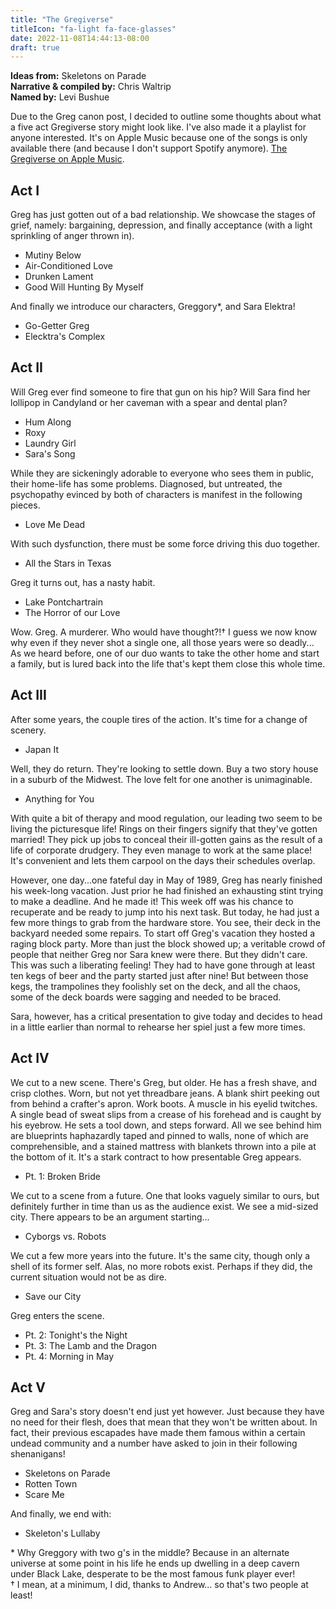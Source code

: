 ```yaml
---
title: "The Gregiverse"
titleIcon: "fa-light fa-face-glasses"
date: 2022-11-08T14:44:13-08:00
draft: true
---
```

**Ideas from:** Skeletons on Parade\
**Narrative & compiled by:** Chris Waltrip\
**Named by:** Levi Bushue

Due to the Greg canon post, I decided to outline some thoughts about what a five act Gregiverse story might look like.  I've also made it a playlist for anyone interested.  It's on Apple Music because one of the songs is only available there (and because I don't support Spotify anymore).  [The Gregiverse on Apple Music](https://music.apple.com/us/playlist/the-gregiverse/pl.u-9N9LX8eT756lJ4).


## Act I
Greg has just gotten out of a bad relationship.  We showcase the stages of grief, namely: bargaining, depression, and finally acceptance (with a light sprinkling of anger thrown in).
* Mutiny Below
* Air-Conditioned Love
* Drunken Lament
* Good Will Hunting By Myself

And finally we introduce our characters, Greggory*, and Sara Elektra!
* Go-Getter Greg
* Elecktra's Complex

## Act II
Will Greg ever find someone to fire that gun on his hip?  Will Sara find her lollipop in Candyland or her caveman with a spear and dental plan?
* Hum Along
* Roxy
* Laundry Girl
* Sara's Song

While they are sickeningly adorable to everyone who sees them in public, their home-life has some problems.  Diagnosed, but untreated, the psychopathy evinced by both of characters is manifest in the following pieces.
* Love Me Dead

With such dysfunction, there must be some force driving this duo together.
* All the Stars in Texas

Greg it turns out, has a nasty habit.
* Lake Pontchartrain
* The Horror of our Love

Wow.  Greg.  A murderer.  Who would have thought?!†  I guess we now know why even if they never shot a single one, all those years were so deadly...
As we heard before, one of our duo wants to take the other home and start a family, but is lured back into the life that's kept them close this whole time.

## Act III
After some years, the couple tires of the action.  It's time for a change of scenery.
* Japan It

Well, they do return.  They're looking to settle down.  Buy a two story house in a suburb of the Midwest.  The love felt for one another is unimaginable.
* Anything for You

With quite a bit of therapy and mood regulation, our leading two seem to be living the picturesque life!  Rings on their fingers signify that they've gotten married!  They pick up jobs to conceal their ill-gotten gains as the result of a life of corporate drudgery.  They even manage to work at the same place!  It's convenient and lets them carpool on the days their schedules overlap.

However, one day...one fateful day in May of 1989, Greg has nearly finished his week-long vacation.  Just prior he had finished an exhausting stint trying to make a deadline.  And he made it!  This week off was his chance to recuperate and be ready to jump into his next task.  But today, he had just a few more things to grab from the hardware store.  You see, their deck in the backyard needed some repairs.  To start off Greg's vacation they hosted a raging block party.  More than just the block showed up; a veritable crowd of people that neither Greg nor Sara knew were there.  But they didn't care.  This was such a liberating feeling!  They had to have gone through at least ten kegs of beer and the party started just after nine!  But between those kegs, the trampolines they foolishly set on the deck, and all the chaos, some of the deck boards were sagging and needed to be braced.

Sara, however, has a critical presentation to give today and decides to head in a little earlier than normal to rehearse her spiel just a few more times.

## Act IV
We cut to a new scene.  There's Greg, but older.  He has a fresh shave, and crisp clothes.  Worn, but not yet threadbare jeans.  A blank shirt peeking out from behind a crafter's apron.  Work boots.  A muscle in his eyelid twitches.  A single bead of sweat slips from a crease of his forehead and is caught by his eyebrow.  He sets a tool down, and steps forward.  All we see behind him are blueprints haphazardly taped and pinned to walls, none of which are comprehensible, and a stained mattress with blankets thrown into a pile at the bottom of it.  It's a stark contract to how presentable Greg appears.
* Pt. 1: Broken Bride

We cut to a scene from a future.  One that looks vaguely similar to ours, but definitely further in time than us as the audience exist.  We see a mid-sized city.  There appears to be an argument starting...
* Cyborgs vs. Robots

We cut a few more years into the future.  It's the same city, though only a shell of its former self.  Alas, no more robots exist.  Perhaps if they did, the current situation would not be as dire.
* Save our City

Greg enters the scene.
* Pt. 2: Tonight's the Night
* Pt. 3: The Lamb and the Dragon
* Pt. 4: Morning in May

## Act V
Greg and Sara's story doesn't end just yet however.  Just because they have no need for their flesh, does that mean that they won't be written about.  In fact, their previous escapades have made them famous within a certain undead community and a number have asked to join in their following shenanigans!
* Skeletons on Parade
* Rotten Town
* Scare Me

And finally, we end with:
* Skeleton's Lullaby

\* Why Greggory with two g's in the middle?  Because in an alternate universe at some point in his life he ends up dwelling in a deep cavern under Black Lake, desperate to be the most famous funk player ever!\
† I mean, at a minimum, I did, thanks to Andrew... so that's two people at least!